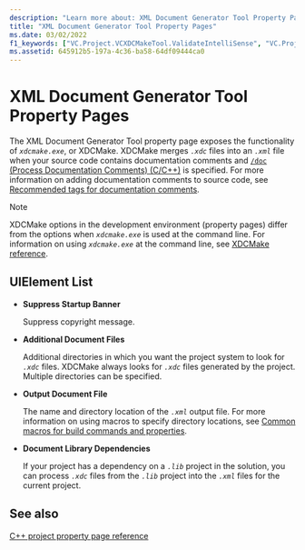 ```yaml
---
description: "Learn more about: XML Document Generator Tool Property Pages"
title: "XML Document Generator Tool Property Pages"
ms.date: 03/02/2022
f1_keywords: ["VC.Project.VCXDCMakeTool.ValidateIntelliSense", "VC.Project.VCXDCMakeTool.SuppressStartupBanner", "VC.Project.VCXDCMakeTool.DocumentLibraryDependencies", "VC.Project.VCXDCMakeTool.OutputDocumentFile", "VC.Project.VCXDCMakeTool.AdditionalDocumentFiles"]
ms.assetid: 645912b5-197a-4c36-ba58-64df09444ca0
---
```

# XML Document Generator Tool Property Pages

The XML Document Generator Tool property page exposes the functionality of *`xdcmake.exe`*, or XDCMake. XDCMake merges *`.xdc`* files into an *`.xml`* file when your source code contains documentation comments and [`/doc` (Process Documentation Comments) (C/C++)](doc-process-documentation-comments-c-cpp.md) is specified. For more information on adding documentation comments to source code, see [Recommended tags for documentation comments](recommended-tags-for-documentation-comments-visual-cpp.md).

> [!NOTE]
> XDCMake options in the development environment (property pages) differ from the options when *`xdcmake.exe`* is used at the command line. For information on using *`xdcmake.exe`* at the command line, see [XDCMake reference](xdcmake-reference.md).

## UIElement List

- **Suppress Startup Banner**

   Suppress copyright message.

- **Additional Document Files**

   Additional directories in which you want the project system to look for *`.xdc`* files. XDCMake always looks for *`.xdc`* files generated by the project. Multiple directories can be specified.

- **Output Document File**

   The name and directory location of the *`.xml`* output file. For more information on using macros to specify directory locations, see [Common macros for build commands and properties](common-macros-for-build-commands-and-properties.md).

- **Document Library Dependencies**

   If your project has a dependency on a *`.lib`* project in the solution, you can process *`.xdc`* files from the *`.lib`* project into the *`.xml`* files for the current project.

## See also

[C++ project property page reference](property-pages-visual-cpp.md)

